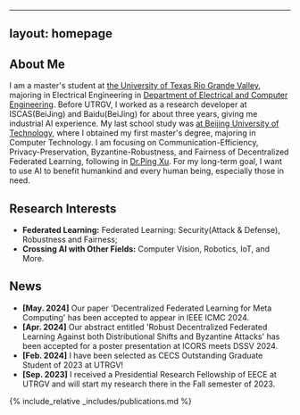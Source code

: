 <!--
 * @Author: zhangkaichuang zhangkaichuang2022@163.com
 * @Date: 2024-02-24 13:41:18
 * @LastEditors: zhangkaichuang zhangkaichuang2022@163.com
 * @LastEditTime: 2024-05-17 02:38:59
 * @FilePath: /Research/mycode/my_research/KaichuangZhang.github.io/index.md
 * @Description: 这是默认设置,请设置`customMade`, 打开koroFileHeader查看配置 进行设置: https://github.com/OBKoro1/koro1FileHeader/wiki/%E9%85%8D%E7%BD%AE
-->
---
layout: homepage
---

## About Me
I am a master's student at [the University of Texas Rio Grande Valley](https://www.utrgv.edu/), majoring in Electrical Engineering in [Department of Electrical and Computer Engineering](https://www.utrgv.edu/ece/). Before UTRGV, I worked as a research developer at ISCAS(BeiJing) and Baidu(BeiJing) for about three years, giving me industrial AI experience. My last school study was [at Beijing University of Technology](https://www.bjut.edu.cn/), where I obtained my first master's degree, majoring in Computer Technology. I am focusing on Communication-Efficiency, Privacy-Preservation, Byzantine-Robustness, and Fairness of Decentralized Federated Learning, following in [Dr.Ping Xu](https://sites.google.com/view/ping-xu-utrgv/home). For my long-term goal, I want to use AI to benefit humankind and every human being, especially those in need.

## Research Interests

- **Federated Learning:** Federated Learning: Security(Attack & Defense), Robustness and Fairness;
- **Crossing AI with Other Fields:** Computer Vision, Robotics, IoT, and More.

## News

- **[May. 2024]** Our paper 'Decentralized Federated Learning for Meta Computing' has been accepted to appear in IEEE ICMC 2024. 
- **[Apr. 2024]** Our abstract entitled 'Robust Decentralized Federated Learning Against both Distributional Shifts and Byzantine Attacks' has been accepted for a poster presentation at ICORS meets DSSV 2024.
- **[Feb. 2024]** I have been selected as CECS Outstanding Graduate Student of 2023 at UTRGV!  
- **[Sep. 2023]** I received a Presidential Research Fellowship of EECE at UTRGV and will start my research there in the Fall semester of 2023.

{% include_relative _includes/publications.md %}
